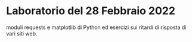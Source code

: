 # Laboratorio del 28 Febbraio 2022

moduli requests e matplotlib di Python ed esercizi sui ritardi di risposta di vari siti web.
